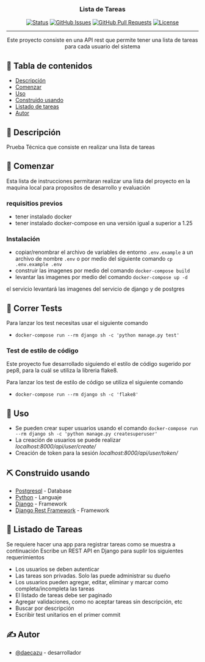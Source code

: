 
<h3 align="center">Lista de Tareas</h3>

<div align="center">

[![Status](https://img.shields.io/badge/status-active-success.svg)]()
[![GitHub Issues](https://img.shields.io/github/issues/daecazu/lista_de_tareas.svg)](https://github.com/daecazu/lista_de_tareas/issues)
[![GitHub Pull Requests](https://img.shields.io/github/issues-pr/daecazu/lista_de_tareas.svg)](https://github.com/daecazu/lista_de_tareas/pulls)
[![License](https://img.shields.io/badge/license-MIT-blue.svg)](/LICENSE)

</div>

---

<p align="center"> Este proyecto consiste en una API rest que permite tener una lista de tareas para cada usuario del sistema
    <br> 
</p>

## 📝 Tabla de contenidos

- [Descripción](#about)
- [Comenzar](#getting_started)
- [Uso](#usage)
- [Construido usando](#built_using)
- [Listado de tareas](#todo)
- [Autor](#authors)

## 🧐 Descripción <a name = "about"></a>

Prueba Técnica que consiste en realizar una lista de tareas

## 🏁 Comenzar <a name = "getting_started"></a>
Esta lista de instrucciones permitaran realizar una lista del proyecto en la maquina local para propositos de desarrollo y evaluación

### requisitios previos

- tener instalado docker
- tener instalado docker-compose en una versión igual a superior a 1.25

### Instalación

- copiar/renombrar el archivo de variables de entorno `.env.example` a un archivo de nombre `.env` o por medio del siguiente comando `cp .env.example .env`
- construir las imagenes por medio del comando `docker-compose build`
- levantar las imagenes por medio del comando `docker-compose up -d`

el servicio levantará las imagenes del servicio de django y de postgres


## 🔧 Correr Tests <a name = "tests"></a>

Para lanzar los test necesitas usar el siguiente comando

- `docker-compose run --rm django sh -c 'python manage.py test'` 


### Test de estilo de código

Este proyecto fue desarrollado siguiendo el estilo de código sugerido por pep8,
para la cuál se utiliza la libreria flake8.

Para lanzar los test de estilo de código se utiliza el siguiente comando

- `docker-compose run --rm django sh -c 'flake8'`

## 🎈 Uso <a name="usage"></a>

- Se pueden crear super usuarios usando el comando `docker-compose run --rm django sh -c 'python manage.py createsuperuser'`
- La creación de usuarios se puede realizar *localhost:8000/api/user/create/*
- Creación de token para la sesión *localhost:8000/api/user/token/*




## ⛏️ Construido usando <a name = "built_using"></a>

- [Postgresql](https://www.postgresql.org/) - Database
- [Python](https://www.python.org/) - Languaje
- [Django](https://www.djangoproject.com/) - Framework
- [Django Rest Framework](https://www.django-rest-framework.org/) - Framework


## 🚀 Listado de Tareas <a name = "todo"></a>

Se requiere hacer una app para registrar tareas como se muestra a continuación
Escribe un REST API en Django para suplir los siguientes requerimientos
* Los usuarios se deben autenticar
* Las tareas son privadas. Solo las puede administrar su dueño
* Los usuarios pueden agregar, editar, eliminar y marcar como completa/incompleta las tareas
* El listado de tareas debe ser paginado
* Agregar validaciones, como no aceptar tareas sin descripción, etc
* Buscar por descripción
* Escribir test unitarios en el primer commit

## ✍️ Autor <a name = "authors"></a>

- [@daecazu](https://github.com/daecazu) - desarrollador



